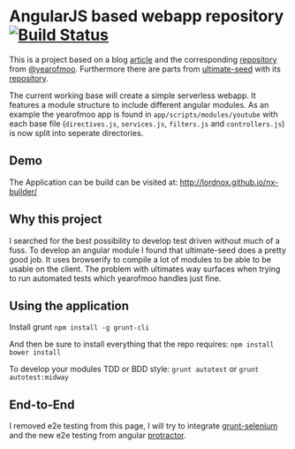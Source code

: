 AngularJS based webapp repository [![Build Status](https://travis-ci.org/lordnox/nx-builder.png?branch=master)](https://travis-ci.org/lordnox/nx-builder)
=================================

This is a project based on a blog [article](http://www.yearofmoo.com/2013/01/full-spectrum-testing-with-angularjs-and-karma.html) and the corresponding [repository](https://github.com/yearofmoo-articles/AngularJS-Testing-Article/) from [@yearofmoo](https://github.com/yearofmoo).
Furthermore there are parts from [ultimate-seed](http://ultimate-seed.herokuapp.com/) with its [repository](https://github.com/pilwon/ultimate-seed/).

The current working base will create a simple serverless webapp. It features a module structure to include different angular modules. As an example the yearofmoo app is found in `app/scripts/modules/youtube` with each base file (`directives.js`, `services.js`, `filters.js` and `controllers.js`) is now split into seperate directories.

Demo
-------
The Application can be build can be visited at: http://lordnox.github.io/nx-builder/

Why this project
------------------------------
I searched for the best possibility to develop test driven without much of a fuss. To develop an angular module I found that ultimate-seed does a pretty good job. It uses browserify to compile a lot of modules to be able to be usable on the client. The problem with ultimates way surfaces when trying to run automated tests which yearofmoo handles just fine.

## Using the application

Install grunt
`npm install -g grunt-cli`

And then be sure to install everything that the repo requires:
`npm install`
`bower install`

To develop your modules TDD or BDD style:
`grunt autotest` or `grunt autotest:midway`

End-to-End
----------
I removed e2e testing from this page, I will try to integrate [grunt-selenium](https://github.com/sideroad/grunt-selenium) and the new e2e testing from angular [protractor](https://github.com/angular/protractor).


